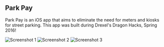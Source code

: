 ## Park Pay

Park Pay is an iOS app that aims to eliminate the need for meters and kiosks for street parking. This app was built during Drexel's Dragon Hacks, Spring 2016!

![Screenshot 1](https://github.com/jayrav13/park-pay/tree/master/screenshots/parkpay-screenshot-1.jpg "Screenshot 1")
![Screenshot 2](https://github.com/jayrav13/park-pay/tree/master/screenshots/parkpay-screenshot-2.jpg "Screenshot 2")
![Screenshot 3](https://github.com/jayrav13/park-pay/tree/master/screenshots/parkpay-screenshot-3.jpg "Screenshot 3")
